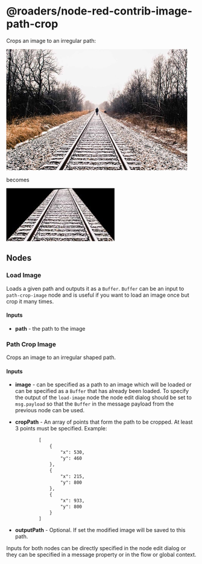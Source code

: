 # @roaders/node-red-contrib-image-path-crop

Crops an image to an irregular path:

![alt text](./assets/linear-perspective-walking-railroad_small.jpg)

becomes

![alt text](./assets/output_small.jpg)

## Nodes

### Load Image

Loads a given path and outputs it as a `Buffer`. `Buffer` can be an input to `path-crop-image` node and is useful if you want to load an image once but crop it many times.

#### Inputs

* **path** - the path to the image

### Path Crop Image

Crops an image to an irregular shaped path.

#### Inputs

* **image** - can be specified as a path to an image which will be loaded or can be specified as a `Buffer` that has already been loaded. To specify the output of the `load-image` node the node edit dialog should be set to `msg.payload` so that the `Buffer` in the message payload from the previous node can be used.

* **cropPath** - An array of points that form the path to be cropped. At least 3 points must be specified. Example:

```
            [
                {
                    "x": 530,
                    "y": 460
                },
                {
                    "x": 215,
                    "y": 800
                },
                {
                    "x": 933,
                    "y": 800
                }
            ]
```

* **outputPath** - Optional. If set the modified image will be saved to this path.

Inputs for both nodes can be directly specified in the node edit dialog or they can be specified in a message property or in the flow or global context.